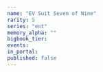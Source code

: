 ```yaml
---
name: "EV Suit Seven of Nine"
rarity: 5
series: "ent"
memory_alpha: ""
bigbook_tier:
events:
in_portal:
published: false
---
```

